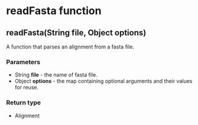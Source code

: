 readFasta function
==================
readFasta(String **file**, Object **options**)
----------------------------------------------

A function that parses an alignment from a fasta file.

### Parameters

- String **file** - the name of fasta file.
- Object **options** - the map containing optional arguments and their values for reuse.

### Return type

- Alignment



